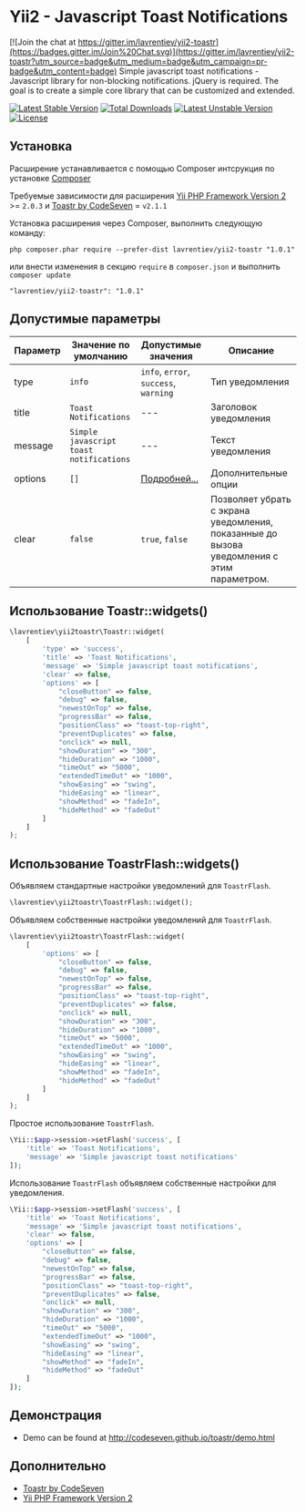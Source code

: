 Yii2 - Javascript Toast Notifications
=====================================

[![Join the chat at https://gitter.im/lavrentiev/yii2-toastr](https://badges.gitter.im/Join%20Chat.svg)](https://gitter.im/lavrentiev/yii2-toastr?utm_source=badge&utm_medium=badge&utm_campaign=pr-badge&utm_content=badge)
Simple javascript toast notifications - Javascript library for non-blocking notifications. jQuery is required. The goal is to create a simple core library that can be customized and extended.

[![Latest Stable Version](https://poser.pugx.org/lavrentiev/yii2-toastr/v/stable)](https://packagist.org/packages/lavrentiev/yii2-toastr) [![Total Downloads](https://poser.pugx.org/lavrentiev/yii2-toastr/downloads)](https://packagist.org/packages/lavrentiev/yii2-toastr) [![Latest Unstable Version](https://poser.pugx.org/lavrentiev/yii2-toastr/v/unstable)](https://packagist.org/packages/lavrentiev/yii2-toastr) [![License](https://poser.pugx.org/lavrentiev/yii2-toastr/license)](https://packagist.org/packages/lavrentiev/yii2-toastr)

Установка
---------
Расширение устанавливается с помощью Composer интсрукция по установке [Composer](http://getcomposer.org/doc/00-intro.md#installation-nix)

Требуемые зависимости для расширения [Yii PHP Framework Version 2](https://github.com/yiisoft/yii2) >= `2.0.3` и [Toastr by CodeSeven](https://github.com/CodeSeven/toastr) = `v2.1.1`

Установка расширения через Composer, выполнить следующую команду:

```
php composer.phar require --prefer-dist lavrentiev/yii2-toastr "1.0.1"
```

или внести изменения в секцию `require` в `composer.json` и выполнить `composer update`

```
"lavrentiev/yii2-toastr": "1.0.1"
```

Допустимые параметры
---------------------
|Параметр|Значение по умолчанию|Допустимые значения|Описание
|-------------|-----------|-----------|-----------|
|type|`info`|`info`, `error`, `success`, `warning`|Тип уведомления|
|title|`Toast Notifications`|---|Заголовок уведомления|
|message|`Simple javascript toast notifications`|---|Текст уведомления|
|options|`[]`|[Подробней...](https://github.com/CodeSeven/toastr)|Дополнительные опции|
|clear|`false`|`true`, `false`|Позволяет убрать с экрана уведомления, показанные до вызова уведомления с этим параметром. |

Использование Toastr::widgets()
-------------------------------
```php
\lavrentiev\yii2toastr\Toastr::widget(
    [
        'type' => 'success',
        'title' => 'Toast Notifications',
        'message' => 'Simple javascript toast notifications',
        'clear' => false,
        'options' => [
            "closeButton" => false,
            "debug" => false,
            "newestOnTop" => false,
            "progressBar" => false,
            "positionClass" => "toast-top-right",
            "preventDuplicates" => false,
            "onclick" => null,
            "showDuration" => "300",
            "hideDuration" => "1000",
            "timeOut" => "5000",
            "extendedTimeOut" => "1000",
            "showEasing" => "swing",
            "hideEasing" => "linear",
            "showMethod" => "fadeIn",
            "hideMethod" => "fadeOut"
        ]
    ]
);
```

Использование ToastrFlash::widgets()
------------------------------------
Объявляем стандартные настройки уведомлений для `ToastrFlash`.
```php
\lavrentiev\yii2toastr\ToastrFlash::widget();
```
Объявляем собственные настройки уведомлений для `ToastrFlash`.
```php
\lavrentiev\yii2toastr\ToastrFlash::widget(
    [
        'options' => [
            "closeButton" => false,
            "debug" => false,
            "newestOnTop" => false,
            "progressBar" => false,
            "positionClass" => "toast-top-right",
            "preventDuplicates" => false,
            "onclick" => null,
            "showDuration" => "300",
            "hideDuration" => "1000",
            "timeOut" => "5000",
            "extendedTimeOut" => "1000",
            "showEasing" => "swing",
            "hideEasing" => "linear",
            "showMethod" => "fadeIn",
            "hideMethod" => "fadeOut"
        ]
    ]
);
```
Простое использование `ToastrFlash`.
```php
\Yii::$app->session->setFlash('success', [
    'title' => 'Toast Notifications', 
    'message' => 'Simple javascript toast notifications'
]);
```
Использование `ToastrFlash` объявляем собственные настройки для уведомления.
```php
\Yii::$app->session->setFlash('success', [
    'title' => 'Toast Notifications',
    'message' => 'Simple javascript toast notifications',
    'clear' => false,
    'options' => [
        "closeButton" => false,
        "debug" => false,
        "newestOnTop" => false,
        "progressBar" => false,
        "positionClass" => "toast-top-right",
        "preventDuplicates" => false,
        "onclick" => null,
        "showDuration" => "300",
        "hideDuration" => "1000",
        "timeOut" => "5000",
        "extendedTimeOut" => "1000",
        "showEasing" => "swing",
        "hideEasing" => "linear",
        "showMethod" => "fadeIn",
        "hideMethod" => "fadeOut"
    ]
]);
```
Демонстрация
-------------
* Demo can be found at http://codeseven.github.io/toastr/demo.html

Дополнительно
-------------
* [Toastr by CodeSeven](https://github.com/CodeSeven/toastr)
* [Yii PHP Framework Version 2](https://github.com/yiisoft/yii2)